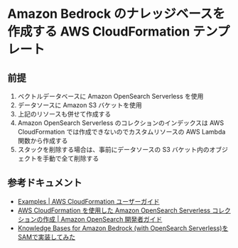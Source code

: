 # Amazon Bedrock のナレッジベースを作成する AWS CloudFormation テンプレート

## 前提

1. ベクトルデータベースに Amazon OpenSearch Serverless を使用
2. データソースに Amazon S3 バケットを使用
3. 上記のリソースも併せて作成する
4. Amazon OpenSearch Serverless のコレクションのインデックスは AWS CloudFormation では作成できないのでカスタムリソースの AWS Lambda 関数から作成する
5. スタックを削除する場合は、事前にデータソースの S3 バケット内のオブジェクトを手動で全て削除する


## 参考ドキュメント

- [Examples | AWS CloudFormation ユーザーガイド](https://docs.aws.amazon.com/ja_jp/AWSCloudFormation/latest/UserGuide/aws-resource-bedrock-knowledgebase.html#aws-resource-bedrock-knowledgebase--examples)
- [AWS CloudFormation を使用した Amazon OpenSearch Serverless コレクションの作成 | Amazon OpenSearch 開発者ガイド](https://docs.aws.amazon.com/ja_jp/opensearch-service/latest/developerguide/serverless-cfn.html)
- [Knowledge Bases for Amazon Bedrock (with OpenSearch Serverless)をSAMで実装してみた](https://dev.classmethod.jp/articles/sam-knowledge-base-for-bedrock-with-oss/)